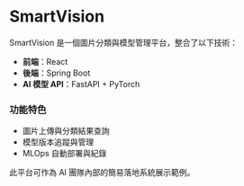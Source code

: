 # SmartVision

SmartVision 是一個圖片分類與模型管理平台，整合了以下技術：

- **前端**：React
- **後端**：Spring Boot
- **AI 模型 API**：FastAPI + PyTorch

### 功能特色

- 圖片上傳與分類結果查詢
- 模型版本追蹤與管理
- MLOps 自動部署與紀錄

此平台可作為 AI 團隊內部的簡易落地系統展示範例。